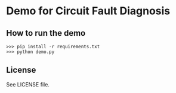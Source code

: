 # Demo for Circuit Fault Diagnosis

## How to run the demo

```
>>> pip install -r requirements.txt
>>> python demo.py
```

<!-- ## How to run the demo with the QPU

```
>>> pip install -r requirements_qpu.txt
>>> python demo.py
``` -->

## License

See LICENSE file.
